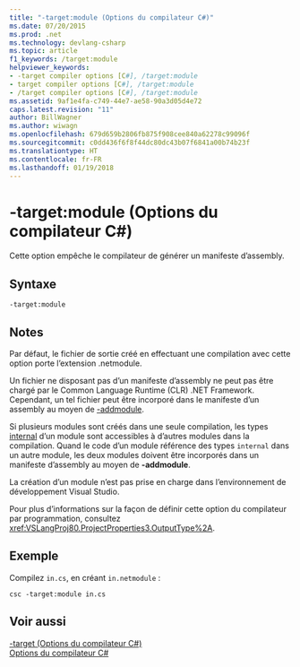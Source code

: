 ```yaml
---
title: "-target:module (Options du compilateur C#)"
ms.date: 07/20/2015
ms.prod: .net
ms.technology: devlang-csharp
ms.topic: article
f1_keywords: /target:module
helpviewer_keywords:
- -target compiler options [C#], /target:module
- target compiler options [C#], /target:module
- /target compiler options [C#], /target:module
ms.assetid: 9af1e4fa-c749-44e7-ae58-90a3d05d4e72
caps.latest.revision: "11"
author: BillWagner
ms.author: wiwagn
ms.openlocfilehash: 679d659b2806fb875f908cee840a62278c99096f
ms.sourcegitcommit: c0dd436f6f8f44dc80dc43b07f6841a00b74b23f
ms.translationtype: HT
ms.contentlocale: fr-FR
ms.lasthandoff: 01/19/2018
---
```

# <a name="-targetmodule-c-compiler-options"></a>-target:module (Options du compilateur C#)
Cette option empêche le compilateur de générer un manifeste d’assembly.  
  
## <a name="syntax"></a>Syntaxe  
  
```console  
-target:module  
```  
  
## <a name="remarks"></a>Notes  
 Par défaut, le fichier de sortie créé en effectuant une compilation avec cette option porte l’extension .netmodule.  
  
 Un fichier ne disposant pas d’un manifeste d’assembly ne peut pas être chargé par le Common Language Runtime (CLR) .NET Framework. Cependant, un tel fichier peut être incorporé dans le manifeste d’un assembly au moyen de [-addmodule](../../../csharp/language-reference/compiler-options/addmodule-compiler-option.md).  
  
 Si plusieurs modules sont créés dans une seule compilation, les types [internal](../../../csharp/language-reference/keywords/internal.md) d’un module sont accessibles à d’autres modules dans la compilation. Quand le code d’un module référence des types `internal` dans un autre module, les deux modules doivent être incorporés dans un manifeste d’assembly au moyen de **-addmodule**.  
  
 La création d’un module n’est pas prise en charge dans l’environnement de développement Visual Studio.  
  
 Pour plus d’informations sur la façon de définir cette option du compilateur par programmation, consultez <xref:VSLangProj80.ProjectProperties3.OutputType%2A>.  
  
## <a name="example"></a>Exemple  
 Compilez `in.cs`, en créant `in.netmodule` :  
  
```console  
csc -target:module in.cs  
```  
  
## <a name="see-also"></a>Voir aussi  
 [-target (Options du compilateur C#)](../../../csharp/language-reference/compiler-options/target-compiler-option.md)  
 [Options du compilateur C#](../../../csharp/language-reference/compiler-options/index.md)
